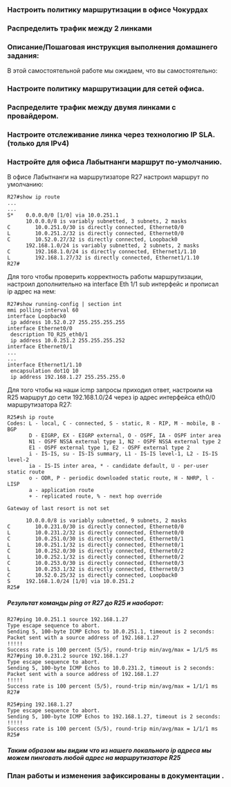 ### Настроить политику маршрутизации в офисе Чокурдах
### Распределить трафик между 2 линками

### Описание/Пошаговая инструкция выполнения домашнего задания:
В этой самостоятельной работе мы ожидаем, что вы самостоятельно:

### Настроите политику маршрутизации для сетей офиса.
### Распределите трафик между двумя линками с провайдером.
### Настроите отслеживание линка через технологию IP SLA.(только для IPv4)
### Настройте для офиса Лабытнанги маршрут по-умолчанию.
В офисе Лабытнанги на маршрутизаторе R27 настроил маршрут по умолчанию:

```
R27#show ip route
...
...
S*    0.0.0.0/0 [1/0] via 10.0.251.1
      10.0.0.0/8 is variably subnetted, 3 subnets, 2 masks
C        10.0.251.0/30 is directly connected, Ethernet0/0
L        10.0.251.2/32 is directly connected, Ethernet0/0
C        10.52.0.27/32 is directly connected, Loopback0
      192.168.1.0/24 is variably subnetted, 2 subnets, 2 masks
C        192.168.1.0/24 is directly connected, Ethernet1/1.10
L        192.168.1.27/32 is directly connected, Ethernet1/1.10
R27#
```
Для того чтобы проверить корректность работы маршрутизации, настроил дополнительно на interface Eth 1/1 sub интерфейс и прописал ip адрес на нем:
```
R27#show running-config | section int       
mmi polling-interval 60
interface Loopback0
 ip address 10.52.0.27 255.255.255.255
interface Ethernet0/0
 description TO_R25_eth0/1
 ip address 10.0.251.2 255.255.255.252
interface Ethernet0/1
...
...
interface Ethernet1/1.10
 encapsulation dot1Q 10
 ip address 192.168.1.27 255.255.255.0

```
Для того чтобы на наши icmp запросы приходил ответ, настроили на R25 маршрут до сети 192.168.1.0/24 через ip адрес интерфейса eth0/0 маршрутизатора R27:
```
R25#sh ip route
Codes: L - local, C - connected, S - static, R - RIP, M - mobile, B - BGP
       D - EIGRP, EX - EIGRP external, O - OSPF, IA - OSPF inter area 
       N1 - OSPF NSSA external type 1, N2 - OSPF NSSA external type 2
       E1 - OSPF external type 1, E2 - OSPF external type 2
       i - IS-IS, su - IS-IS summary, L1 - IS-IS level-1, L2 - IS-IS level-2
       ia - IS-IS inter area, * - candidate default, U - per-user static route
       o - ODR, P - periodic downloaded static route, H - NHRP, l - LISP
       a - application route
       + - replicated route, % - next hop override

Gateway of last resort is not set

      10.0.0.0/8 is variably subnetted, 9 subnets, 2 masks
C        10.0.231.0/30 is directly connected, Ethernet0/0
L        10.0.231.2/32 is directly connected, Ethernet0/0
C        10.0.251.0/30 is directly connected, Ethernet0/1
L        10.0.251.1/32 is directly connected, Ethernet0/1
C        10.0.252.0/30 is directly connected, Ethernet0/2
L        10.0.252.1/32 is directly connected, Ethernet0/2
C        10.0.253.0/30 is directly connected, Ethernet0/3
L        10.0.253.1/32 is directly connected, Ethernet0/3
C        10.52.0.25/32 is directly connected, Loopback0
S     192.168.1.0/24 [1/0] via 10.0.251.2
R25#
```

##### Результат команды ping от R27 до R25 и наоборот:

```
R27#ping 10.0.251.1 source 192.168.1.27
Type escape sequence to abort.
Sending 5, 100-byte ICMP Echos to 10.0.251.1, timeout is 2 seconds:
Packet sent with a source address of 192.168.1.27 
!!!!!
Success rate is 100 percent (5/5), round-trip min/avg/max = 1/1/5 ms
R27#ping 10.0.231.2 source 192.168.1.27
Type escape sequence to abort.
Sending 5, 100-byte ICMP Echos to 10.0.231.2, timeout is 2 seconds:
Packet sent with a source address of 192.168.1.27 
!!!!!
Success rate is 100 percent (5/5), round-trip min/avg/max = 1/1/1 ms
R27#

```

```
R25#ping 192.168.1.27                  
Type escape sequence to abort.
Sending 5, 100-byte ICMP Echos to 192.168.1.27, timeout is 2 seconds:
!!!!!
Success rate is 100 percent (5/5), round-trip min/avg/max = 1/1/1 ms
R25#
```
##### Таким образом мы видим что из нашего локального ip адреса мы можем пинговать любой адрес на маршрутизаторе R25

### План работы и изменения зафиксированы в документации .
